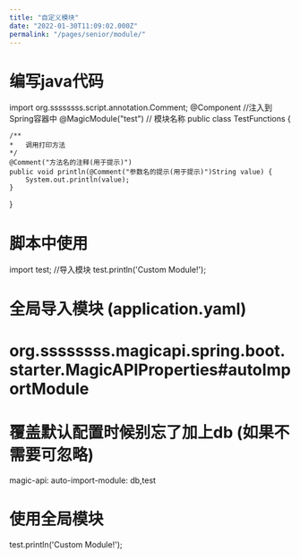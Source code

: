 ```yaml
---
title: "自定义模块"
date: "2022-01-30T11:09:02.000Z"
permalink: "/pages/senior/module/"
---
```

# 编写java代码

import org.ssssssss.script.annotation.Comment;
@Component  //注入到Spring容器中
@MagicModule("test")    // 模块名称
public class TestFunctions {

    /**
    *   调用打印方法
    */
    @Comment("方法名的注释(用于提示)")
	public void println(@Comment("参数名的提示(用于提示)")String value) {
		System.out.println(value);
	}
}



# 脚本中使用

import test;    //导入模块
test.println('Custom Module!'); 



# 全局导入模块 (application.yaml)

# org.ssssssss.magicapi.spring.boot.starter.MagicAPIProperties#autoImportModule 
# 覆盖默认配置时候别忘了加上db (如果不需要可忽略)
magic-api:
  auto-import-module: db,test



# 使用全局模块

test.println('Custom Module!'); 
